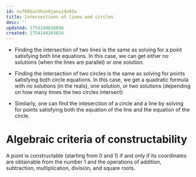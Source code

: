 ```yaml
---
id: nu7605sn3hzn9jonujds95x
title: Intersections of lines and circles
desc: ''
updated: 1754144616846
created: 1754144265016
---
```


- Finding the intersection of two lines is the same as solving for a point satisfying both line equations. In this case, we can get either no solutions (when the lines are parallel) or one solution.

- Finding the intersection of two circles is the same as solving for points satisfying both circle equations. In this case, we get a quadratic formula with no solutions (in the reals), one solution, or two solutions (depending on how many times the two circles intersect)

- Similarly, one can find the inteserction of a circle and a line by solving for points satisfying both the equation of the line and the equation of the circle.

# Algebraic criteria of constructability

A point is constructable (starting from $0$ and $1$) if and only if its coordinates are obtainable from the number $1$ and the operations of addition, subtraction, multiplication, division, and square roots.